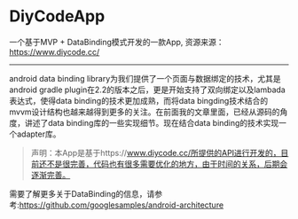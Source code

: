 # DiyCodeApp
一个基于MVP + DataBinding模式开发的一款App, 资源来源：https://www.diycode.cc/

---

android data binding library为我们提供了一个页面与数据绑定的技术，尤其是android gradle plugin在2.2的版本之后，更是开始支持了双向绑定以及lambada表达式，使得data binding的技术更加成熟，而将data bingding技术结合的mvvm设计结构也越来越得到更多的关注。在前面我的文章里面，已经从源码的角度，讲述了data binding库的一些实现细节。现在结合data binding的技术实现一个adapter库。

> 声明：本App是基于https://www.diycode.cc/所提供的API进行开发的，目前还不是很完善，代码也有很多需要优化的地方，由于时间的关系，后期会逐渐完善。

需要了解更多关于DataBinding的信息，请参考:https://github.com/googlesamples/android-architecture
